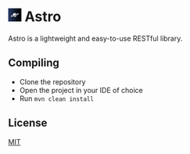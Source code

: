 # ![Astro](assets/logo.jpg) Astro
Astro is a lightweight and easy-to-use RESTful library.

## Compiling
- Clone the repository
- Open the project in your IDE of choice
- Run `mvn clean install`

## License
[MIT](https://choosealicense.com/licenses/mit/)